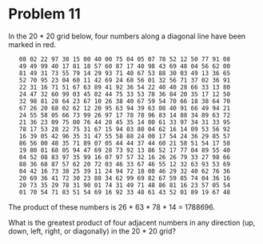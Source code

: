 Problem 11
==========

In the 20 * 20 grid below, four numbers along a diagonal line have been
marked in red.

       08 02 22 97 38 15 00 40 00 75 04 05 07 78 52 12 50 77 91 08
       49 49 99 40 17 81 18 57 60 87 17 40 98 43 69 48 04 56 62 00
       81 49 31 73 55 79 14 29 93 71 40 67 53 88 30 03 49 13 36 65
       52 70 95 23 04 60 11 42 69 24 68 56 01 32 56 71 37 02 36 91
       22 31 16 71 51 67 63 89 41 92 36 54 22 40 40 28 66 33 13 80
       24 47 32 60 99 03 45 02 44 75 33 53 78 36 84 20 35 17 12 50
       32 98 81 28 64 23 67 10 26 38 40 67 59 54 70 66 18 38 64 70
       67 26 20 68 02 62 12 20 95 63 94 39 63 08 40 91 66 49 94 21
       24 55 58 05 66 73 99 26 97 17 78 78 96 83 14 88 34 89 63 72
       21 36 23 09 75 00 76 44 20 45 35 14 00 61 33 97 34 31 33 95
       78 17 53 28 22 75 31 67 15 94 03 80 04 62 16 14 09 53 56 92
       16 39 05 42 96 35 31 47 55 58 88 24 00 17 54 24 36 29 85 57
       86 56 00 48 35 71 89 07 05 44 44 37 44 60 21 58 51 54 17 58
       19 80 81 68 05 94 47 69 28 73 92 13 86 52 17 77 04 89 55 40
       04 52 08 83 97 35 99 16 07 97 57 32 16 26 26 79 33 27 98 66
       88 36 68 87 57 62 20 72 03 46 33 67 46 55 12 32 63 93 53 69
       04 42 16 73 38 25 39 11 24 94 72 18 08 46 29 32 40 62 76 36
       20 69 36 41 72 30 23 88 34 62 99 69 82 67 59 85 74 04 36 16
       20 73 35 29 78 31 90 01 74 31 49 71 48 86 81 16 23 57 05 54
       01 70 54 71 83 51 54 69 16 92 33 48 61 43 52 01 89 19 67 48

The product of these numbers is 26 * 63 * 78 * 14 = 1788696.

What is the greatest product of four adjacent numbers in any direction
(up, down, left, right, or diagonally) in the 20 * 20 grid?
